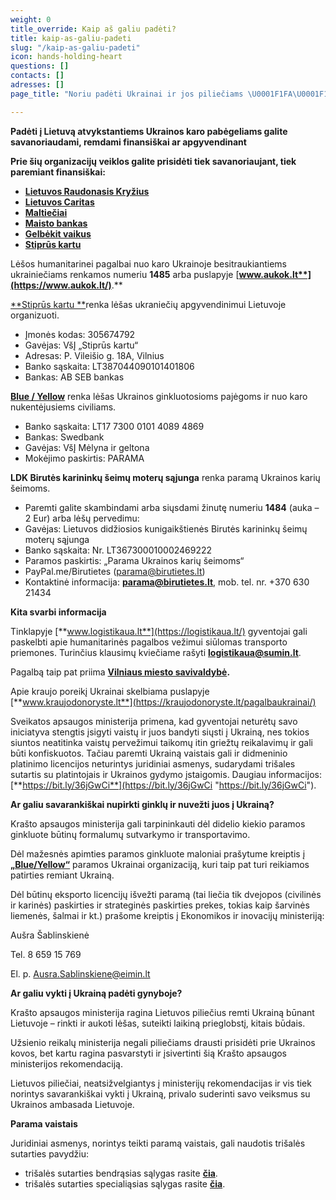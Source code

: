```yaml
---
weight: 0
title_override: Kaip aš galiu padėti?
title: kaip-as-galiu-padeti
slug: "/kaip-as-galiu-padeti"
icon: hands-holding-heart
questions: []
contacts: []
adresses: []
page_title: "Noriu padėti Ukrainai ir jos piliečiams \U0001F1FA\U0001F1E6 Suukraina.lt"

---
```

**Padėti į Lietuvą atvykstantiems Ukrainos karo pabėgeliams galite savanoriaudami, remdami finansiškai ar apgyvendinant**

**Prie šių organizacijų veiklos galite prisidėti tiek savanoriaujant, tiek paremiant finansiškai:**

- [**Lietuvos Raudonasis Kryžius**](https://www.redcross.lt/)
- [**Lietuvos Caritas**](https://www.caritas.lt/)
- [**Maltiečiai**](https://maltieciai.lt/pagalba-ukrainai/)
- [**Maisto bankas**](https://www.maistobankas.lt/ukraina/)
- [**Gelbėkit vaikus**](https://gelbekitvaikus.lt/)
- [**Stiprūs kartu**](http://www.stipruskartu.lt/)

Lėšos humanitarinei pagalbai nuo karo Ukrainoje besitraukiantiems ukrainiečiams renkamos numeriu **1485** arba puslapyje [**www.aukok.lt**](https://www.aukok.lt/)**.**

[**Stiprūs kartu **](http://www.stipruskartu.lt/)renka lėšas ukraniečių apgyvendinimui Lietuvoje organizuoti.

- Įmonės kodas: 305674792
- Gavėjas: VšĮ „Stiprūs kartu“
- Adresas: P. Vileišio g. 18A, Vilnius
- Banko sąskaita: LT387044090101401806
- Bankas: AB SEB bankas

[**Blue / Yellow**](http://www.blue-yellow.lt/lt) renka lėšas Ukrainos ginkluotosioms pajėgoms ir nuo karo nukentėjusiems civiliams.

- Banko sąskaita: LT17 7300 0101 4089 4869
- Bankas: Swedbank
- Gavėjas: VšĮ Mėlyna ir geltona
- Mokėjimo paskirtis: PARAMA

**LDK Birutės karininkų šeimų moterų sąjunga** renka paramą Ukrainos karių šeimoms.

- Paremti galite skambindami arba siųsdami žinutę numeriu **1484** (auka – 2 Eur) arba lėšų pervedimu:
- Gavėjas: Lietuvos didžiosios kunigaikštienės Birutės karininkų šeimų moterų sąjunga
- Banko sąskaita: Nr. LT367300010002469222
- Paramos paskirtis: „Parama Ukrainos karių šeimoms“
- PayPal.me/Birutietes (parama@birutietes.lt)
- Kontaktinė informacija: [**parama@birutietes.lt**](mailto:parama@birutietes.lt), mob. tel. nr. +370 630 21434

**Kita svarbi informacija**

Tinklapyje [**www.logistikaua.lt**](https://logistikaua.lt/) gyventojai gali paskelbti apie humanitarinės pagalbos vežimui siūlomas transporto priemones. Turinčius klausimų kviečiame rašyti [**logistikaua@sumin.lt**](mailto:logistikaua@sumin.lt).

Pagalbą taip pat priima [**Vilniaus miesto savivaldybė**](https://ukraina.vilnius.lt/)**.**

Apie kraujo poreikį Ukrainai skelbiama puslapyje [**www.kraujodonoryste.lt**](https://kraujodonoryste.lt/pagalbaukrainai/)

Sveikatos apsaugos ministerija primena, kad gyventojai neturėtų savo iniciatyva stengtis įsigyti vaistų ir juos bandyti siųsti į Ukrainą, nes tokios siuntos neatitinka vaistų pervežimui taikomų itin griežtų reikalavimų ir gali būti konfiskuotos. Tačiau paremti Ukrainą vaistais gali ir didmeninio platinimo licencijos neturintys juridiniai asmenys, sudarydami trišales sutartis su platintojais ir Ukrainos gydymo įstaigomis. Daugiau informacijos: [**https://bit.ly/36jGwCi**](https://bit.ly/36jGwCi "https://bit.ly/36jGwCi").

**Ar galiu savarankiškai nupirkti ginklų ir nuvežti juos į Ukrainą?**

Krašto apsaugos ministerija gali tarpininkauti dėl didelio kiekio paramos ginkluote būtinų formalumų sutvarkymo ir transportavimo.

Dėl mažesnės apimties paramos ginkluote maloniai prašytume kreiptis į [**„Blue/Yellow“**](https://www.blue-yellow.lt/) paramos Ukrainai organizaciją, kuri taip pat turi reikiamos patirties remiant Ukrainą.

Dėl būtinų eksporto licencijų išvežti paramą (tai liečia tik dvejopos (civilinės ir karinės) paskirties ir strateginės paskirties prekes, tokias kaip šarvinės liemenės, šalmai ir kt.) prašome kreiptis į Ekonomikos ir inovacijų ministeriją:

Aušra Šablinskienė

Tel. 8 659 15 769

El. p. Ausra.Sablinskiene@eimin.lt

**Ar galiu vykti į Ukrainą padėti gynyboje?**

Krašto apsaugos ministerija ragina Lietuvos piliečius remti Ukrainą būnant Lietuvoje – rinkti ir aukoti lėšas, suteikti laikiną prieglobstį, kitais būdais.

Užsienio reikalų ministerija negali piliečiams drausti prisidėti prie Ukrainos kovos, bet kartu ragina pasvarstyti ir įsivertinti šią Krašto apsaugos ministerijos rekomendaciją.

Lietuvos piliečiai, neatsižvelgiantys į ministerijų rekomendacijas ir vis tiek norintys savarankiškai vykti į Ukrainą, privalo suderinti savo veiksmus su Ukrainos ambasada Lietuvoje.

**Parama vaistais**

Juridiniai asmenys, norintys teikti paramą vaistais, gali naudotis trišalės sutarties pavydžiu:

- trišalės sutarties bendrąsias sąlygas rasite [**čia**](<https://lrv.lt/uploads/main/documents/files/00_%20Tri%C5%A1al%C4%97%20vaist%C5%B3%20tiekimo%20sutartis%20(LT-EN)%20(BS)%20(1_3)%20acc(1).docx>).
- trišalės sutarties specialiąsias sąlygas rasite [**čia**](<https://lrv.lt/uploads/main/documents/files/01_%20Tri%C5%A1al%C4%97%20vaist%C5%B3%20tiekimo%20sutartis%20(LT-EN)%20(SS)%20(1_3)acc(1).docx>).
